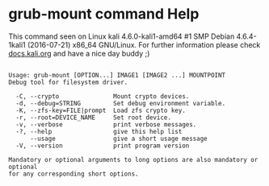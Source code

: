 # grub-mount command Help
 
 This command seen on Linux kali 4.6.0-kali1-amd64 #1 SMP Debian 4.6.4-1kali1 (2016-07-21) x86_64 GNU/Linux. For further information please check [docs.kali.org](docs.kali.org) and have a nice day buddy ;) 

~~~

Usage: grub-mount [OPTION...] IMAGE1 [IMAGE2 ...] MOUNTPOINT
Debug tool for filesystem driver.

  -C, --crypto               Mount crypto devices.
  -d, --debug=STRING         Set debug environment variable.
  -K, --zfs-key=FILE|prompt  Load zfs crypto key.
  -r, --root=DEVICE_NAME     Set root device.
  -v, --verbose              print verbose messages.
  -?, --help                 give this help list
      --usage                give a short usage message
  -V, --version              print program version

Mandatory or optional arguments to long options are also mandatory or optional
for any corresponding short options.

~~~
